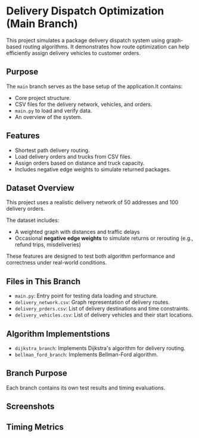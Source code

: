 # Delivery Dispatch Optimization (Main Branch)

This project simulates a package delivery dispatch system using graph-based routing algorithms. It demonstrates how route optimization can help efficiently assign delivery vehicles to customer orders. 

## Purpose 
The `main` branch serves as the base setup of the application.It contains:
- Core project structure.
- CSV files for the delivery network, vehicles, and orders.
- `main.py` to load and verify data.
- An overview of the system.

## Features
- Shortest path delivery routing.
- Load delivery orders and trucks from CSV files.
- Assign orders based on distance and truck capacity.
- Includes negative edge weights to simulate returned packages.

## Dataset Overview
This project uses a realistic delivery network of 50 addresses and 100 delivery orders.

The dataset includes:
- A weighted graph with distances and traffic delays
- Occasional **negative edge weights** to simulate returns or rerouting (e.g., refund trips, misdeliveries)

These features are designed to test both algorithm performance and correctness under real-world conditions.

## Files in This Branch 
- `main.py`: Entry point for testing data loading and structure.
- `delivery_network.csv`: Graph representation of delivery routes. 
- `delivery_prders.csv`: List of delivery destinations and time constraints. 
- `delivery_vehicles.csv`: List of delivery vehicles and their start locations.

## Algorithm Implementstions 
- `dijkstra_branch`: Implements Dijkstra's algorithm for delivery routing. 
- `bellman_ford_branch`: Implements Bellman-Ford algorithm.

## Branch Purpose 
Each branch contains its own test results and timing evaluations. 

## Screenshots 

## Timing Metrics 





